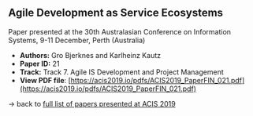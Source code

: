 ## Agile Development as Service Ecosystems

Paper presented at the 30th Australasian Conference on Information Systems, 9-11 December, Perth (Australia)
- **Authors:** Gro Bjerknes and Karlheinz Kautz
- **Paper ID:** 21
- **Track:** Track 7. Agile IS Development and Project Management
- **View PDF file**: [https://acis2019.io/pdfs/ACIS2019_PaperFIN_021.pdf](https://acis2019.io/pdfs/ACIS2019_PaperFIN_021.pdf)

&rarr; back to [full list of papers presented at ACIS 2019](https://acis2019.io/)